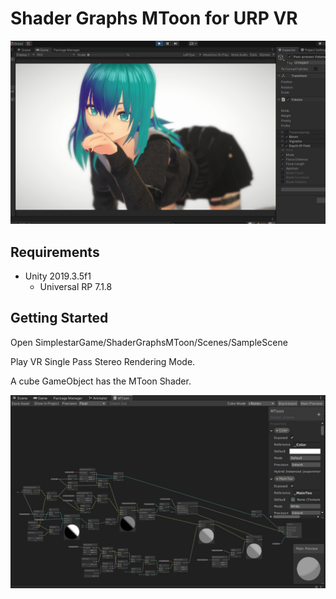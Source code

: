 # Shader Graphs MToon for URP VR

![Main](./README/ShaderGRaphsMToon.jpg)

## Requirements
- Unity 2019.3.5f1  
    - Universal RP 7.1.8  

## Getting Started

Open SimplestarGame/ShaderGraphsMToon/Scenes/SampleScene  

Play VR Single Pass Stereo Rendering Mode.

A cube GameObject has the MToon Shader.  

![graph](./README/ShaderGraph.jpg)  
